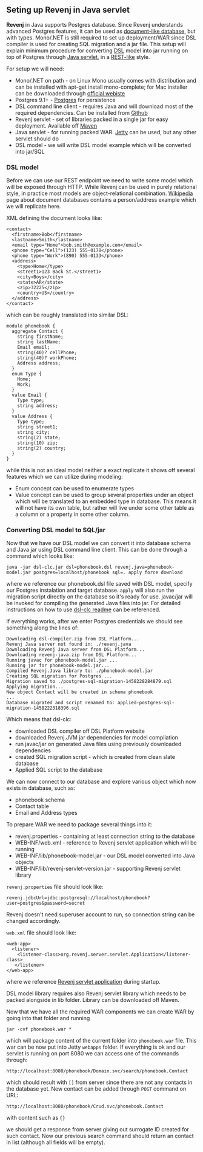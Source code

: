 ## Seting up Revenj in Java servlet

**Revenj** in Java supports Postgres database. 
Since Revenj understands advanced Postgres features, it can be used as [document-like database](https://en.wikipedia.org/wiki/Object-relational_database), but with types.
Mono/.NET is still required to set up deployment/WAR since DSL compiler is used for creating SQL migration and a jar file.
This setup will explain minimum procedure for converting [DSL](http://c2.com/cgi/wiki?DomainSpecificLanguage) model into jar running on top of Postgres through [Java servlet](https://en.wikipedia.org/wiki/Java_servlet), in a [REST-like](http://c2.com/cgi/wiki?RestArchitecturalStyle) style.

For setup we will need:

 * Mono/.NET on path - on Linux Mono usually comes with distribution and can be installed with apt-get install mono-complete; for Mac installer can be downloaded through [official webiste](http://www.mono-project.com/download/)
 * Postgres 9.1+ - [Postgres](http://www.postgresql.org/) for persistence
 * DSL command line client - requires Java and will download most of the required dependencies. Can be installed from [Github](https://github.com/ngs-doo/dsl-compiler-client/releases)
 * Revenj servlet - set of libraries packed in a single jar for easy deployment. Available off [Maven](http://search.maven.org/#search%7Cga%7C1%7Ca%3A%22revenj-servlet%22)
 * Java servlet - for running packed WAR. [Jetty](http://download.eclipse.org/jetty/) can be used, but any other servlet should do
 * DSL model - we will write DSL model example which will be converted into jar/SQL

### DSL model

Before we can use our REST endpoint we need to write some model which will be exposed through HTTP. While Revenj can be used in purely relational style, in practice most models are object-relational combination. [Wikipedia](https://en.wikipedia.org/wiki/Document-oriented_database) page about document databases contains a person/address example which we will replicate here.

XML defining the document looks like:

    <contact>
      <firstname>Bob</firstname>
      <lastname>Smith</lastname>
      <email type="Home">bob.smith@example.com</email>
      <phone type="Cell">(123) 555-0178</phone>
      <phone type="Work">(890) 555-0133</phone>
      <address>
        <type>Home</type>
        <street1>123 Back St.</street1>
        <city>Boys</city>
        <state>AR</state>
        <zip>32225</zip>
        <country>US</country>
      </address>
    </contact>
	
which can be roughly translated into similar DSL:

    module phonebook {
      aggregate Contact {
	    string firstName;
		string lastName;
		Email email;
		string(40)? cellPhone;
		string(40)? workPhone;
		Address address;
	  }
	  enum Type {
		Home;
		Work;
	  }
	  value Email {
		Type type;
		string address;
	  }
	  value Address {
		Type type;
		string street1;
		string city;
		string(2) state;
		string(10) zip;
		string(2) country;
	  }
    }

while this is not an ideal model neither a exact replicate it shows off several features which we can utilize during modeling:

 * Enum concept can be used to enumerate types
 * Value concept can be used to group several properties under an object which will be translated to an embedded type in database. This means it will not have its own table, but rather will live under some other table as a column or a property in some other column.

### Converting DSL model to SQL/jar

Now that we have our DSL model we can convert it into database schema and Java jar using DSL command line client. This can be done through a command which looks like:

    java -jar dsl-clc.jar dsl=phonebook.dsl revenj.java=phonebook-model.jar postgres=localhost/phonebook sql=. apply force download

where we reference our phonebook.dsl file saved with DSL model, specify our Postgres instalation and target database. `apply` will also run the migration script directly on the database so it's ready for use. javac/jar will be invoked for compiling the generated Java files into jar. For detailed instructions on how to use [dsl-clc readme](https://github.com/ngs-doo/dsl-compiler-client) can be referenced.

If everything works, after we enter Postgres credentials we should see something along the lines of:

    Downloading dsl-compiler.zip from DSL Platform...
    Revenj Java server not found in: ./revenj.java
    Downloading Revenj Java server from DSL Platform...
    Downloading revenj-java.zip from DSL Platform...
    Running javac for phonebook-model.jar ...
    Running jar for phonebook-model.jar...
    Compiled Revenj.Java library to: ./phonebook-model.jar
    Creating SQL migration for Postgres ...
    Migration saved to ./postgres-sql-migration-1458228284879.sql
	Applying migration...
	New object Contact will be created in schema phonebook
	...
	Database migrated and script renamed to: applied-postgres-sql-migration-1458222318396.sql

Which means that dsl-clc:

 * downloaded DSL compiler off DSL Platform website
 * downloaded Revenj.JVM jar dependencies for model compilation
 * run javac/jar on generated Java files using previously downloaded dependencies
 * created SQL migration script - which is created from clean slate database
 * Applied SQL script to the database

We can now connect to our database and explore various object which now exists in database, such as:

 * phonebook schema
 * Contact table
 * Email and Address types

To prepare WAR we need to package several things into it:

 * revenj.properties - containing at least connection string to the database
 * WEB-INF/web.xml - reference to Revenj servlet application which will be running
 * WEB-INF/lib/phonebook-model.jar - our DSL model converted into Java objects
 * WEB-INF/lib/revenj-servlet-version.jar - supporting Revenj servlet library

`revenj.properties` file should look like:

    revenj.jdbcUrl=jdbc:postgresql://localhost/phonebook?user=postgres&password=secret

Revenj doesn't need superuser account to run, so connection string can be changed accordingly.

`web.xml` file should look like:

    <web-app>
      <listener>
        <listener-class>org.revenj.server.servlet.Application</listener-class>
       </listener>
    </web-app>
	
where we reference [Revenj servlet application](https://github.com/ngs-doo/revenj/blob/master/java/revenj-servlet/src/main/java/org/revenj/server/servlet/Application.java) during startup.

DSL model library requires also Revenj servlet library which needs to be packed alongside in lib folder. Library can be downloaded off Maven.

Now that we have all the required WAR components we can create WAR by going into that folder and running

    jar -cvf phonebook.war *

which will package content of the current folder into `phonebook.war` file. This war can be now put into Jetty `webapps` folder. If everything is ok and our servlet is running on port 8080 we can access one of the commands through:

    http://localhost:8080/phonebook/Domain.svc/search/phonebook.Contact

which should result with `[]` from server since there are not any contacts in the database yet.
New contact can be added through `POST` command on URL:

    http://localhost:8080/phonebook/Crud.svc/phonebook.Contact

with content such as `{}`

we should get a response from server giving out surrogate ID created for such contact.
Now our previous search command should return an contact in list (although all fields will be empty).
